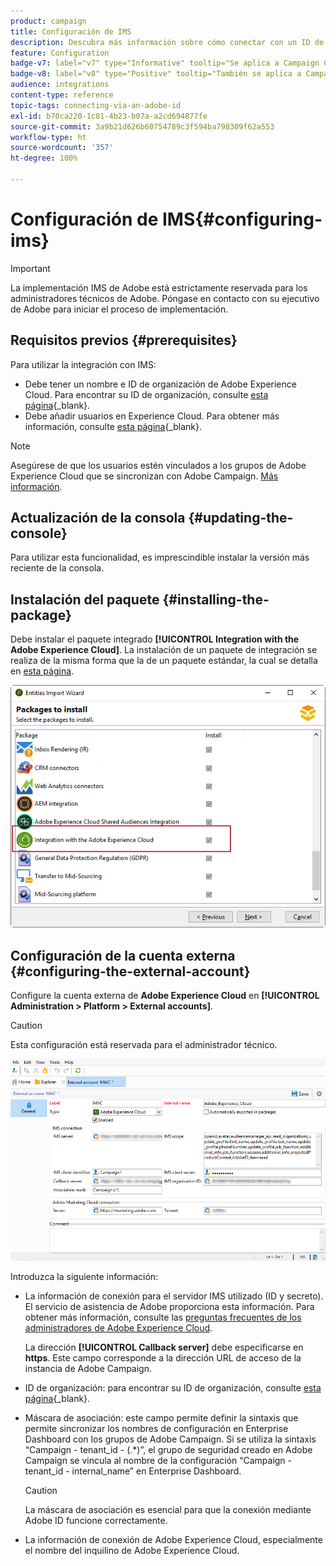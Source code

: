 ```yaml
---
product: campaign
title: Configuración de IMS
description: Descubra más información sobre cómo conectar con un ID de Adobe
feature: Configuration
badge-v7: label="v7" type="Informative" tooltip="Se aplica a Campaign Classic v7"
badge-v8: label="v8" type="Positive" tooltip="También se aplica a Campaign v8"
audience: integrations
content-type: reference
topic-tags: connecting-via-an-adobe-id
exl-id: b70ca220-1c81-4b23-b07a-a2cd694877fe
source-git-commit: 3a9b21d626b60754789c3f594ba798309f62a553
workflow-type: ht
source-wordcount: '357'
ht-degree: 100%

---
```


# Configuración de IMS{#configuring-ims}



>[!IMPORTANT]
>
>La implementación IMS de Adobe está estrictamente reservada para los administradores técnicos de Adobe. Póngase en contacto con su ejecutivo de Adobe para iniciar el proceso de implementación.

## Requisitos previos {#prerequisites}

Para utilizar la integración con IMS:

* Debe tener un nombre e ID de organización de Adobe Experience Cloud. Para encontrar su ID de organización, consulte [esta página](https://experienceleague.adobe.com/docs/core-services/interface/administration/organizations.html?lang=es){_blank}.
* Debe añadir usuarios en Experience Cloud. Para obtener más información, consulte [esta página](https://experienceleague.adobe.com/docs/core-services/interface/administration/admin-getting-started.html?lang=es){_blank}.

>[!NOTE]
>
>Asegúrese de que los usuarios estén vinculados a los grupos de Adobe Experience Cloud que se sincronizan con Adobe Campaign. [Más información](#configuring-the-external-account).

## Actualización de la consola {#updating-the-console}

Para utilizar esta funcionalidad, es imprescindible instalar la versión más reciente de la consola.

## Instalación del paquete {#installing-the-package}

Debe instalar el paquete integrado **[!UICONTROL Integration with the Adobe Experience Cloud]**. La instalación de un paquete de integración se realiza de la misma forma que la de un paquete estándar, la cual se detalla en [esta página](../../installation/using/installing-campaign-standard-packages.md).

![](assets/ims_6.png)

## Configuración de la cuenta externa {#configuring-the-external-account}

Configure la cuenta externa de **Adobe Experience Cloud** en **[!UICONTROL Administration > Platform > External accounts]**.

>[!CAUTION]
>
>Esta configuración está reservada para el administrador técnico.

![](assets/ims_5.png)

Introduzca la siguiente información:

* La información de conexión para el servidor IMS utilizado (ID y secreto). El servicio de asistencia de Adobe proporciona esta información. Para obtener más información, consulte las [preguntas frecuentes de los administradores de Adobe Experience Cloud](https://experienceleague.adobe.com/docs/core-services/interface/manage-users-and-products/faq.html?lang=es).

  La dirección **[!UICONTROL Callback server]** debe especificarse en **https**. Este campo corresponde a la dirección URL de acceso de la instancia de Adobe Campaign.

* ID de organización: para encontrar su ID de organización, consulte [esta página](https://experienceleague.adobe.com/docs/core-services/interface/administration/organizations.html?lang=es){_blank}.
* Máscara de asociación: este campo permite definir la sintaxis que permite sincronizar los nombres de configuración en Enterprise Dashboard con los grupos de Adobe Campaign. Si se utiliza la sintaxis “Campaign - tenant_id - (.&#42;)”, el grupo de seguridad creado en Adobe Campaign se vincula al nombre de la configuración “Campaign - tenant_id - internal_name” en Enterprise Dashboard.

  >[!CAUTION]
  >
  >La máscara de asociación es esencial para que la conexión mediante Adobe ID funcione correctamente.

* La información de conexión de Adobe Experience Cloud, especialmente el nombre del inquilino de Adobe Experience Cloud.
